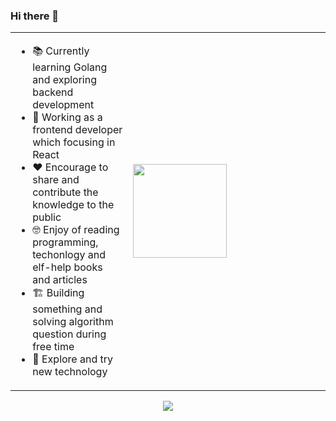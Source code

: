 
### Hi there 👋

<table border="0">
  <tr>
    <td>
      <ul>
        <li> 📚 Currently learning Golang and exploring backend development</li>
        <li> 💼 Working as a frontend developer which focusing in React</li>
        <li> ❤️ Encourage to share and contribute the knowledge to the public</li>
        <li> 🤓 Enjoy of reading programming, techonlogy and elf-help books and articles</li>
        <li> 🏗️ Building something and solving algorithm question during free time </li>
        <li> 🔎 Explore and try new technology </li>
       </ul>
    </td>
    <td width="300">
      <img height="150" src="https://user-images.githubusercontent.com/6753022/111417245-6ea5e080-8720-11eb-887e-74a41abf315d.png" />
    </td>
  </tr>
</table>

<p align="center">
<img align="center" src="https://github-readme-stats.vercel.app/api?username=weehong&show_icons=true&title_color=fff&icon_color=79ff97&text_color=9f9f9f&bg_color=151515" />
</p>
  
<!--
**WeeHong/WeeHong** is a ✨ _special_ ✨ repository because its `README.md` (this file) appears on your GitHub profile.

Here are some ideas to get you started:

- 🔭 I’m currently working on ...
- 🌱 I’m currently learning ...
- 👯 I’m looking to collaborate on ...
- 🤔 I’m looking for help with ...
- 💬 Ask me about ...
- 📫 How to reach me: ...
- 😄 Pronouns: ...
- ⚡ Fun fact: ...
-->

